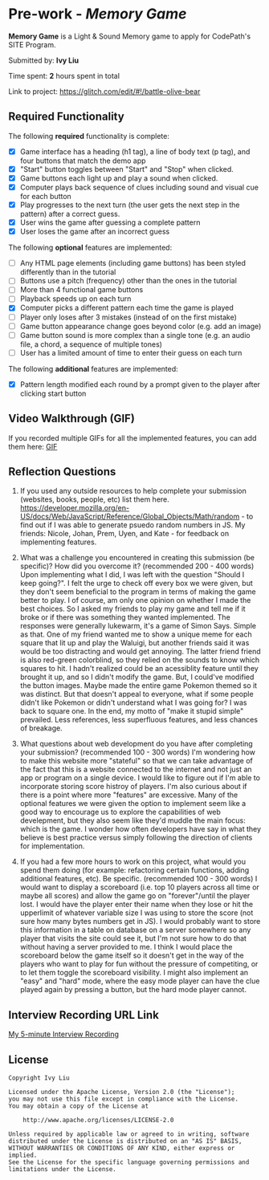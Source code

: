 # Pre-work - *Memory Game*

**Memory Game** is a Light & Sound Memory game to apply for CodePath's SITE Program. 

Submitted by: **Ivy Liu**

Time spent: **2** hours spent in total

Link to project: https://glitch.com/edit/#!/battle-olive-bear

## Required Functionality

The following **required** functionality is complete:

* [x] Game interface has a heading (h1 tag), a line of body text (p tag), and four buttons that match the demo app
* [x] "Start" button toggles between "Start" and "Stop" when clicked. 
* [x] Game buttons each light up and play a sound when clicked. 
* [x] Computer plays back sequence of clues including sound and visual cue for each button
* [x] Play progresses to the next turn (the user gets the next step in the pattern) after a correct guess. 
* [x] User wins the game after guessing a complete pattern
* [x] User loses the game after an incorrect guess

The following **optional** features are implemented:

* [ ] Any HTML page elements (including game buttons) has been styled differently than in the tutorial
* [ ] Buttons use a pitch (frequency) other than the ones in the tutorial
* [ ] More than 4 functional game buttons
* [ ] Playback speeds up on each turn
* [x] Computer picks a different pattern each time the game is played
* [ ] Player only loses after 3 mistakes (instead of on the first mistake)
* [ ] Game button appearance change goes beyond color (e.g. add an image)
* [ ] Game button sound is more complex than a single tone (e.g. an audio file, a chord, a sequence of multiple tones)
* [ ] User has a limited amount of time to enter their guess on each turn

The following **additional** features are implemented:

- [x] Pattern length modified each round by a prompt given to the player after clicking start button

## Video Walkthrough (GIF)

If you recorded multiple GIFs for all the implemented features, you can add them here:
[GIF](https://recordit.co/KLcyTJIRHJ)

## Reflection Questions
1. If you used any outside resources to help complete your submission (websites, books, people, etc) list them here. 
https://developer.mozilla.org/en-US/docs/Web/JavaScript/Reference/Global_Objects/Math/random - to find out if I was able to generate psuedo random numbers in JS.
My friends: Nicole, Johan, Prem, Uyen, and Kate - for feedback on implementing features.

2. What was a challenge you encountered in creating this submission (be specific)? How did you overcome it? (recommended 200 - 400 words) 
Upon implementing what I did, I was left with the question "Should I keep going?". I felt the urge to check off every
box we were given, but they don't seem beneficial to the program in terms of making the game better to play. I of course, am only one opinion on
whether I made the best choices. So I asked my friends to play my game and tell me if it broke or if there was something they wanted implemented. 
The responses were generally lukewarm, it's a game of Simon Says. Simple as that. One of my friend wanted me to show a unique meme for each
square that lit up and play the Waluigi, but another friends said it was would be too distracting and would get annoying. The latter friend 
friend is also red-green colorblind, so they relied on the sounds to know which squares to hit. I hadn't realized could be an acessiblity
feature until they brought it up, and so I didn't modify the game. But, I could've modified the button images. Maybe made the entire game Pokemon
themed so it was distinct. But that doesn't appeal to everyone, what if some people didn't like Pokemon or didn't understand what I was going for? 
I was back to square one. In the end, my motto of "make it stupid simple" prevailed. Less references, less superfluous features, and less chances of breakage.

3. What questions about web development do you have after completing your submission? (recommended 100 - 300 words) 
I'm wondering how to make this website more "stateful" so that we can take advantage of the fact that this is a
website connected to the internet and not just an app or program on a single device. I would like to figure out
if I'm able to incorporate storing score histroy of players. I'm also curious about if there is a point
where more "features" are excessive. Many of the optional features we were given the option to implement seem
like a good way to encourage us to explore the capabilities of web develepment, but they also seem like they'd muddle
the main focus: which is the game. I wonder how often developers have say in what they believe is best practice versus
simply following the direction of clients for implementation.

4. If you had a few more hours to work on this project, what would you spend them doing (for example: refactoring certain functions, adding additional features, etc). Be specific. (recommended 100 - 300 words) 
I would want to display a scoreboard (i.e. top 10 players across all time or maybe all scores) and allow the game go on 
"forever"/until the player lost. I would have the player enter their name when they lose or hit the upperlimit
of whatever variable size I was using to store the score (not sure how many bytes numbers get in JS).
I would probably want to store this information in a table on database on a server somewhere so any player
that visits the site could see it, but I'm not sure how to do that without having a server provided to me.
I think I would place the scoreboard below the game itself so it doesn't get in the way of the players who want 
to play for fun without the pressure of competiting, or to let them toggle the scoreboard visibility. 
I might also implement an "easy" and "hard" mode, where the easy mode player can have the clue played 
again by pressing a button, but the hard mode player cannot.



## Interview Recording URL Link

[My 5-minute Interview Recording](https://mit.zoom.us/rec/share/imSmpAUeKtS73HCKbkdHCcG6QvEhiHhFB8XUGBQCNHQiekBaWJ8j9IMJJpMPgBk.I9OTPphsPQJz9_u7?startTime=1648564784000)


## License

    Copyright Ivy Liu

    Licensed under the Apache License, Version 2.0 (the "License");
    you may not use this file except in compliance with the License.
    You may obtain a copy of the License at

        http://www.apache.org/licenses/LICENSE-2.0

    Unless required by applicable law or agreed to in writing, software
    distributed under the License is distributed on an "AS IS" BASIS,
    WITHOUT WARRANTIES OR CONDITIONS OF ANY KIND, either express or implied.
    See the License for the specific language governing permissions and
    limitations under the License.